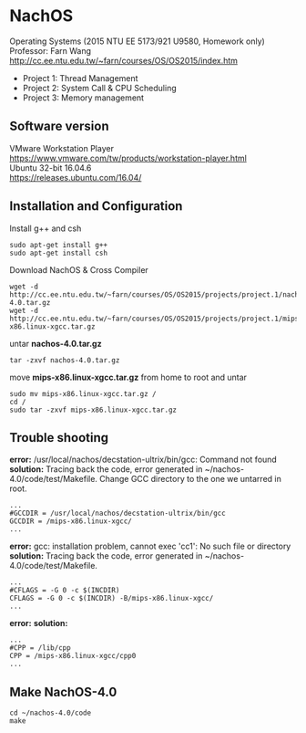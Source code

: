 # NachOS
Operating Systems (2015 NTU EE 5173/921 U9580, Homework only)<br/>
Professor: Farn Wang<br/>
http://cc.ee.ntu.edu.tw/~farn/courses/OS/OS2015/index.htm

* Project 1: Thread Management
* Project 2: System Call & CPU Scheduling
* Project 3: Memory management


## Software version<br/>
VMware Workstation Player<br/>
https://www.vmware.com/tw/products/workstation-player.html<br/>
Ubuntu 32-bit 16.04.6<br/>
https://releases.ubuntu.com/16.04/<br/>


## Installation and Configuration<br/>
Install g++ and csh
```
sudo apt-get install g++
sudo apt-get install csh
```
Download NachOS & Cross Compiler
```
wget -d http://cc.ee.ntu.edu.tw/~farn/courses/OS/OS2015/projects/project.1/nachos-4.0.tar.gz
wget -d http://cc.ee.ntu.edu.tw/~farn/courses/OS/OS2015/projects/project.1/mips-x86.linux-xgcc.tar.gz
```
untar **nachos-4.0.tar.gz**
```
tar -zxvf nachos-4.0.tar.gz
```
move **mips-x86.linux-xgcc.tar.gz** from home to root and untar
```
sudo mv mips-x86.linux-xgcc.tar.gz /
cd /
sudo tar -zxvf mips-x86.linux-xgcc.tar.gz
```
## Trouble shooting
**error:** /usr/local/nachos/decstation-ultrix/bin/gcc: Command not found<br/>
**solution:** Tracing back the code, error generated in ~/nachos-4.0/code/test/Makefile. Change GCC directory to the one we untarred in root.
```
...
#GCCDIR = /usr/local/nachos/decstation-ultrix/bin/gcc
GCCDIR = /mips-x86.linux-xgcc/
...
```
**error:** gcc: installation problem, cannot exec 'cc1': No such file or directory<br/>
**solution:** Tracing back the code, error generated in ~/nachos-4.0/code/test/Makefile.
```
...
#CFLAGS = -G 0 -c $(INCDIR)
CFLAGS = -G 0 -c $(INCDIR) -B/mips-x86.linux-xgcc/
...
```
**error:** 
**solution:** 
```
...
#CPP = /lib/cpp
CPP = /mips-x86.linux-xgcc/cpp0
...
```
## Make NachOS-4.0
```
cd ~/nachos-4.0/code
make
```
